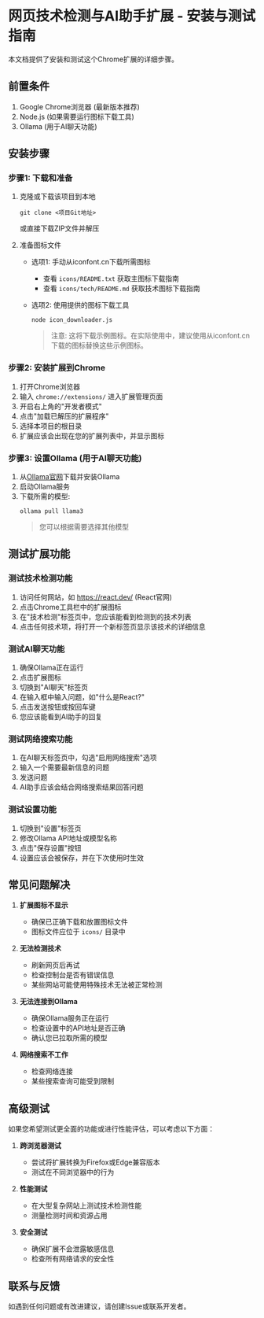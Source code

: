 # 网页技术检测与AI助手扩展 - 安装与测试指南

本文档提供了安装和测试这个Chrome扩展的详细步骤。

## 前置条件

1. Google Chrome浏览器 (最新版本推荐)
2. Node.js (如果需要运行图标下载工具)
3. Ollama (用于AI聊天功能)

## 安装步骤

### 步骤1: 下载和准备

1. 克隆或下载该项目到本地
   ```
   git clone <项目Git地址>
   ```
   或直接下载ZIP文件并解压

2. 准备图标文件
   - 选项1: 手动从iconfont.cn下载所需图标
     - 查看 `icons/README.txt` 获取主图标下载指南
     - 查看 `icons/tech/README.md` 获取技术图标下载指南
   
   - 选项2: 使用提供的图标下载工具
     ```
     node icon_downloader.js
     ```
     > 注意: 这将下载示例图标。在实际使用中，建议使用从iconfont.cn下载的图标替换这些示例图标。

### 步骤2: 安装扩展到Chrome

1. 打开Chrome浏览器
2. 输入 `chrome://extensions/` 进入扩展管理页面
3. 开启右上角的"开发者模式"
4. 点击"加载已解压的扩展程序"
5. 选择本项目的根目录
6. 扩展应该会出现在您的扩展列表中，并显示图标

### 步骤3: 设置Ollama (用于AI聊天功能)

1. 从[Ollama官网](https://ollama.ai/)下载并安装Ollama
2. 启动Ollama服务
3. 下载所需的模型:
   ```
   ollama pull llama3
   ```
   > 您可以根据需要选择其他模型

## 测试扩展功能

### 测试技术检测功能

1. 访问任何网站，如 https://react.dev/ (React官网)
2. 点击Chrome工具栏中的扩展图标
3. 在"技术检测"标签页中，您应该能看到检测到的技术列表
4. 点击任何技术项，将打开一个新标签页显示该技术的详细信息

### 测试AI聊天功能

1. 确保Ollama正在运行
2. 点击扩展图标
3. 切换到"AI聊天"标签页
4. 在输入框中输入问题，如"什么是React?"
5. 点击发送按钮或按回车键
6. 您应该能看到AI助手的回复

### 测试网络搜索功能

1. 在AI聊天标签页中，勾选"启用网络搜索"选项
2. 输入一个需要最新信息的问题
3. 发送问题
4. AI助手应该会结合网络搜索结果回答问题

### 测试设置功能

1. 切换到"设置"标签页
2. 修改Ollama API地址或模型名称
3. 点击"保存设置"按钮
4. 设置应该会被保存，并在下次使用时生效

## 常见问题解决

1. **扩展图标不显示**
   - 确保已正确下载和放置图标文件
   - 图标文件应位于 `icons/` 目录中

2. **无法检测技术**
   - 刷新网页后再试
   - 检查控制台是否有错误信息
   - 某些网站可能使用特殊技术无法被正常检测

3. **无法连接到Ollama**
   - 确保Ollama服务正在运行
   - 检查设置中的API地址是否正确
   - 确认您已拉取所需的模型

4. **网络搜索不工作**
   - 检查网络连接
   - 某些搜索查询可能受到限制

## 高级测试

如果您希望测试更全面的功能或进行性能评估，可以考虑以下方面：

1. **跨浏览器测试**
   - 尝试将扩展转换为Firefox或Edge兼容版本
   - 测试在不同浏览器中的行为

2. **性能测试**
   - 在大型复杂网站上测试技术检测性能
   - 测量检测时间和资源占用

3. **安全测试**
   - 确保扩展不会泄露敏感信息
   - 检查所有网络请求的安全性

## 联系与反馈

如遇到任何问题或有改进建议，请创建Issue或联系开发者。 